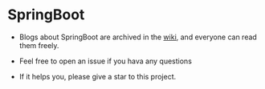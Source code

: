 # SpringBoot
- Blogs about SpringBoot are archived in the [wiki](https://github.com/codeman-cs/SpringBoot/wiki), and everyone can read them freely.

- Feel free to open an issue if you hava any questions

- If it helps you, please give a star to this project.
